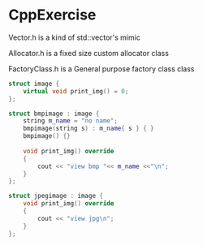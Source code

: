 # CppExercise
<p> Vector.h is a kind of std::vector's mimic </p>
<p> Allocator.h is a fixed size custom allocator class</p>
<p> FactoryClass.h is a General purpose factory class class</p>

```cpp
struct image {
    virtual void print_img() = 0;
};

struct bmpimage : image {
    string m_name = "no name";
    bmpimage(string s) : m_name{ s } { }
    bmpimage() {}
    
    void print_img() override
    {
        cout << "view bmp "<< m_name <<"\n";
    }
};

struct jpegimage : image {
    void print_img() override
    {
        cout << "view jpg\n";
    }
};
```
